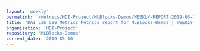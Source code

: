 ```yaml
---
layout: 'weekly'
permalink: '/metrics/HDI-Project/MLBlocks-Demos/WEEKLY-REPORT-2019-03-10'
title: 'DAI Lab OSS Metrics Metrics report for MLBlocks-Demos | WEEKLY-REPORT-2019-03-10'
organization: 'HDI-Project'
repository: 'MLBlocks-Demos'
current_date: '2019-03-10'
---
```

